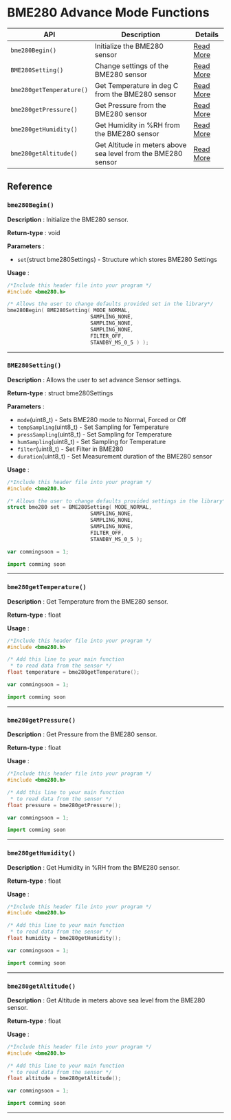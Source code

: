 # BME280 Advance Mode Functions 

| **API** | **Description** | **Details** |
| ------ | ------ | ------ |
| `bme280Begin()`| Initialize the BME280 sensor | [Read More](#bme280begin ) |
| `BME280Setting()`| Change settings of the BME280 sensor | [Read More](#bme280setting ) |
| `bme280getTemperature()`| Get Temperature in deg C from the BME280 sensor | [Read More](#bme280gettemperature ) |
| `bme280getPressure()`| Get Pressure from the BME280 sensor | [Read More](#bme280getpressure ) |
| `bme280getHumidity()`| Get Humidity in %RH from the BME280 sensor | [Read More](#bme280gethumidity ) |
| `bme280getAltitude()`| Get Altitude in meters above sea level from the BME280 sensor | [Read More](#bme280getaltitude ) |

## Reference 

### `bme280Begin()` 

**Description** : Initialize the BME280 sensor.

**Return-type** : void

**Parameters** :

*  `set`(struct bme280Settings) - Structure which stores BME280 Settings   

**Usage** :
```c
/*Include this header file into your program */
#include <bme280.h>

/* Allows the user to change defaults provided set in the library*/
bme280Begin( BME280Setting( MODE_NORMAL, 
                           SAMPLING_NONE, 
                           SAMPLING_NONE, 
                           SAMPLING_NONE, 
                           FILTER_OFF, 
                           STANDBY_MS_0_5 ) );
```

---

### `BME280Setting()` 

**Description** : Allows the user to set advance Sensor settings.

**Return-type** : struct bme280Settings

**Parameters** :

*  `mode`(uint8_t) - Sets BME280 mode to Normal, Forced or Off  
*  `tempSampling`(uint8_t) - Set Sampling for Temperature 
*  `pressSampling`(uint8_t) -  Set Sampling for Temperature
*  `humSampling`(uint8_t) - Set Sampling for Temperature
*  `filter`(uint8_t) -  Set Filter in BME280
*  `duration`(uint8_t) - Set Measurement duration of the BME280 sensor 

**Usage** :
<!--DOCUSAURUS_CODE_TABS-->
<!--C-->
```c
/*Include this header file into your program */
#include <bme280.h>

/* Allows the user to change defaults provided settings in the library*/
struct bme280 set = BME280Setting( MODE_NORMAL, 
                           SAMPLING_NONE, 
                           SAMPLING_NONE, 
                           SAMPLING_NONE, 
                           FILTER_OFF, 
                           STANDBY_MS_0_5 );
```
<!--JavaScript-->
```js
var commingsoon = 1;
```

<!--Python-->
```py
import comming soon 
```
<!--END_DOCUSAURUS_CODE_TABS-->  


---

### `bme280getTemperature()` 

**Description** : Get Temperature from the BME280 sensor.

**Return-type** : float

**Usage** :
<!--DOCUSAURUS_CODE_TABS-->
<!--C-->
```c
/*Include this header file into your program */
#include <bme280.h>

/* Add this line to your main function 
 * to read data from the sensor */
float temperature = bme280getTemperature();

```
<!--JavaScript-->
```js
var commingsoon = 1;
```

<!--Python-->
```py
import comming soon 
```
<!--END_DOCUSAURUS_CODE_TABS--> 

---

### `bme280getPressure()` 

**Description** :  Get Pressure from the BME280 sensor.

**Return-type** : float

**Usage** : 
<!--DOCUSAURUS_CODE_TABS-->
<!--C-->
```c
/*Include this header file into your program */
#include <bme280.h>

/* Add this line to your main function 
 * to read data from the sensor */
float pressure = bme280getPressure();

```
<!--JavaScript-->
```js
var commingsoon = 1;
```

<!--Python-->
```py
import comming soon 
```
<!--END_DOCUSAURUS_CODE_TABS-->

---

### `bme280getHumidity()` 

**Description** : Get Humidity in %RH from the BME280 sensor.

**Return-type** : float

**Usage** :
<!--DOCUSAURUS_CODE_TABS-->
<!--C-->
```c
/*Include this header file into your program */
#include <bme280.h>

/* Add this line to your main function 
 * to read data from the sensor */
float humidity = bme280getHumidity();

```
<!--JavaScript-->
```js
var commingsoon = 1;
```

<!--Python-->
```py
import comming soon 
```
<!--END_DOCUSAURUS_CODE_TABS--> 

---

### `bme280getAltitude()` 

**Description** :  Get Altitude in meters above sea level from the BME280 sensor.

**Return-type** : float

**Usage** : 
<!--DOCUSAURUS_CODE_TABS-->
<!--C-->
```c
/*Include this header file into your program */
#include <bme280.h>

/* Add this line to your main function 
 * to read data from the sensor */
float altitude = bme280getAltitude();

```
<!--JavaScript-->
```js
var commingsoon = 1;
```

<!--Python-->
```py
import comming soon 
```
<!--END_DOCUSAURUS_CODE_TABS--> 

---

